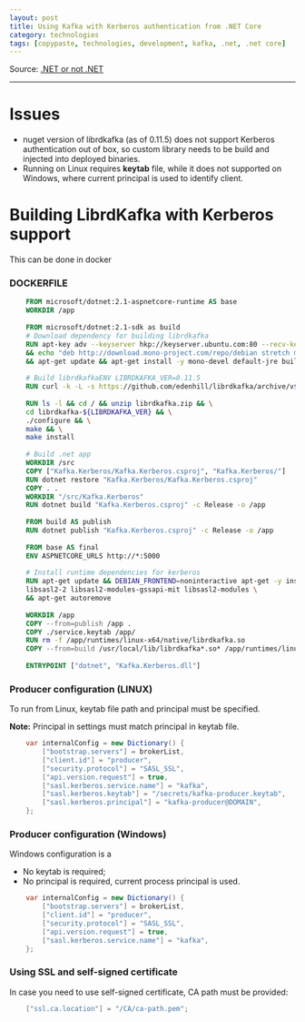 ```yaml
---
layout: post
title: Using Kafka with Kerberos authentication from .NET Core
category: technologies
tags: [copypaste, technologies, development, kafka, .net, .net core]
---
```


Source: [.NET or not .NET](https://shatl.wordpress.com/2018/10/30/using-kafka-with-kerberos-authentication-from-net-core/)

---

# Issues

- nuget version of librdkafka (as of 0.11.5) does not support Kerberos authentication out of box, so custom library needs to be build and injected into deployed binaries.
- Running on Linux requires **keytab** file, while it does not supported on Windows, where current principal is used to identify client.

# Building LibrdKafka with Kerberos support

This can be done in docker

### DOCKERFILE

```Dockerfile
    FROM microsoft/dotnet:2.1-aspnetcore-runtime AS base
    WORKDIR /app
    
    FROM microsoft/dotnet:2.1-sdk as build
    # Download dependency for building librdkafka
    RUN apt-key adv --keyserver hkp://keyserver.ubuntu.com:80 --recv-keys 3FA7E0328081BFF6A14DA29AA6A19B38D3D831EF \
    && echo "deb http://download.mono-project.com/repo/debian stretch main" | tee /etc/apt/sources.list.d/mono-official.list \
    && apt-get update && apt-get install -y mono-devel default-jre build-essential libssl-dev libsasl2-2 libsasl2-dev libsasl2-modules-gssapi-mit wget unzip
    
    # Build librdkafkaENV LIBRDKAFKA_VER=0.11.5
    RUN curl -k -L -s https://github.com/edenhill/librdkafka/archive/v${LIBRDKAFKA_VER}.zip -o ./librdkafka.zip
    
    RUN ls -l && cd / && unzip librdkafka.zip && \
    cd librdkafka-${LIBRDKAFKA_VER} && \
    ./configure && \
    make && \
    make install
    
    # Build .net app
    WORKDIR /src
    COPY ["Kafka.Kerberos/Kafka.Kerberos.csproj", "Kafka.Kerberos/"]
    RUN dotnet restore "Kafka.Kerberos/Kafka.Kerberos.csproj"
    COPY . .
    WORKDIR "/src/Kafka.Kerberos"
    RUN dotnet build "Kafka.Kerberos.csproj" -c Release -o /app
    
    FROM build AS publish
    RUN dotnet publish "Kafka.Kerberos.csproj" -c Release -o /app
    
    FROM base AS final
    ENV ASPNETCORE_URLS http://*:5000
    
    # Install runtime dependencies for kerberos
    RUN apt-get update && DEBIAN_FRONTEND=noninteractive apt-get -y install krb5-user kstart \
    libsasl2-2 libsasl2-modules-gssapi-mit libsasl2-modules \
    && apt-get autoremove
    
    WORKDIR /app
    COPY --from=publish /app .
    COPY ./service.keytab /app/
    RUN rm -f /app/runtimes/linux-x64/native/librdkafka.so
    COPY --from=build /usr/local/lib/librdkafka*.so* /app/runtimes/linux-x64/native/
    
    ENTRYPOINT ["dotnet", "Kafka.Kerberos.dll"]
```


### Producer configuration (LINUX)

To run from Linux, keytab file path and principal must be specified.

**Note:** Principal in settings must match principal in keytab file.

```csharp
    var internalConfig = new Dictionary() {
    	["bootstrap.servers"] = brokerList,
    	["client.id"] = "producer",
    	["security.protocol"] = "SASL_SSL",
    	["api.version.request"] = true,
    	["sasl.kerberos.service.name"] = "kafka",
    	["sasl.kerberos.keytab"] = "/secrets/kafka-producer.keytab",
    	["sasl.kerberos.principal"] = "kafka-producer@DOMAIN",
    };
```

### Producer configuration (Windows)

Windows configuration is a

- No keytab is required;
- No principal is required, current process principal is used.

```csharp
    var internalConfig = new Dictionary() {
    	["bootstrap.servers"] = brokerList,
    	["client.id"] = "producer",
    	["security.protocol"] = "SASL_SSL",
    	["api.version.request"] = true,
    	["sasl.kerberos.service.name"] = "kafka",
    };
```

### Using SSL and self-signed certificate

In case you need to use self-signed certificate, CA path must be provided:

```csharp
    ["ssl.ca.location"] = "/CA/ca-path.pem";
```